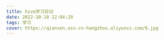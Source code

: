 ```yaml
---
title: hive学习日记
date: 2022-10-10 22:04:29
tags: 学习
cover: https://qiansen.oss-cn-hangzhou.aliyuncs.com/6.jpg
---
```

